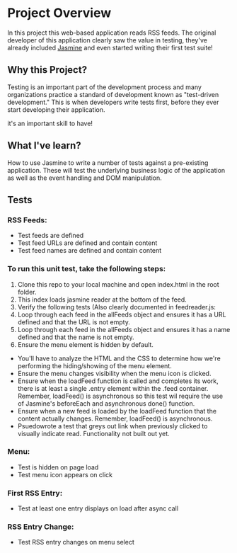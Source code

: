 # Project Overview

In this project this web-based application reads RSS feeds. The original developer of this application clearly saw the value in testing, they've already included [Jasmine](http://jasmine.github.io/) and even started writing their first test suite! 


## Why this Project?

Testing is an important part of the development process and many organizations practice a standard of development known as "test-driven development." This is when developers write tests first, before they ever start developing their application. 

it's an important skill to have!


## What  I've learn?

How to use Jasmine to write a number of tests against a pre-existing application. These will test the underlying business logic of the application as well as the event handling and DOM manipulation.

## Tests
### RSS Feeds:

- Test feeds are defined
- Test feed URLs are defined and contain content
- Test feed names are defined and contain content

### To run this unit test, take the following steps:

1. Clone this repo to your local machine and open index.html in the root folder. 
2. This index loads jasmine reader at the bottom of the feed.
3. Verify the following tests (Also clearly documented in feedreader.js:
4. Loop through each feed in the allFeeds object and ensures it has a URL defined and that the URL is not empty.
5. Loop through each feed in the allFeeds object and ensures it has a name defined and that the name is not empty.
6. Ensure the menu element is hidden by default. 
  - You'll have to analyze the HTML and the CSS to determine how we're performing the hiding/showing of the menu element.
- Ensure the menu changes visibility when the menu icon is clicked.
- Ensure when the loadFeed function is called and completes its work, there is at least a single .entry element within the .feed container. Remember, loadFeed() is asynchronous so this test wil require the use of Jasmine's beforeEach and asynchronous done() function.
- Ensure when a new feed is loaded by the loadFeed function that the content actually changes. Remember, loadFeed() is asynchronous.
- Psuedowrote a test that greys out link when previously clicked to visually indicate read. Functionality not built out yet.

### Menu:

- Test is hidden on page load
- Test menu icon appears on click

### First RSS Entry:

- Test at least one entry displays on load after async call

### RSS Entry Change:

- Test RSS entry changes on menu select

